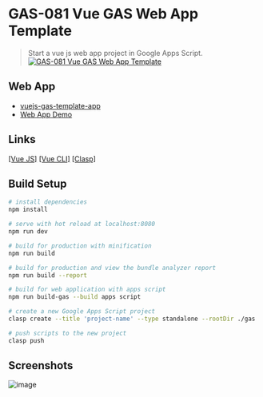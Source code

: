 # GAS-081 Vue GAS Web App Template

> Start a vue js web app project in Google Apps Script.
> [![GAS-081 Vue GAS Web App Template](https://user-images.githubusercontent.com/16481229/126747435-8d06a85a-57f5-43bf-9e26-794857b58936.png)](https://youtube.com/ashtonfei)

## Web App

- [vuejs-gas-template-app](https://script.google.com/macros/s/AKfycbwCJGuZb5gAntCPlQYAg9TJOXOL8ZLQ3_af-LQs9JyBxEueflVwCOaoQid9wGQsyE47TQ/exec)
- [Web App Demo](https://script.google.com/macros/s/AKfycbzaDKjI9CJWu5Ea9JTRnCFIxW3PImi6ZbP8N6zgt9khC2ho4eKgFFh1ZphgOCg2GcWkEg/exec)

## Links

[[Vue JS]](https://vuejs.org/) [[Vue CLI]](https://cli.vuejs.org/) [[Clasp]](https://github.com/google/clasp)

## Build Setup

```bash
# install dependencies
npm install

# serve with hot reload at localhost:8080
npm run dev

# build for production with minification
npm run build

# build for production and view the bundle analyzer report
npm run build --report

# build for web application with apps script
npm run build-gas --build apps script

# create a new Google Apps Script project
clasp create --title 'project-name' --type standalone --rootDir ./gas

# push scripts to the new project
clasp push
```

## Screenshots

![image](https://user-images.githubusercontent.com/16481229/126747398-8b08c4fb-ff70-4a55-8222-8dfa071ea670.png)
